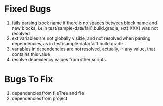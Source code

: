 # Fixed Bugs #
1. fails parsing block name if there is no spaces between block name and new blocks, i.e in test/sample-data/fail1.build.gradle, ext{ XXX} was not resolved
2. ext variables are not globally visible, and not resolved when parsing dependencies, as in test/sample-data/fail1.build.gradle.
3. variables in dependencies are not resolved, actually, in any value, that contains this value
4. resolve dependency values from other scripts

# Bugs To Fix #
1. dependencies from fileTree and file
2. dependencies from project
